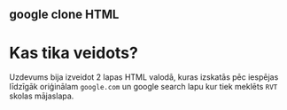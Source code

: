 ## google clone HTML

# Kas tika veidots?

Uzdevums bija izveidot 2 lapas HTML valodā, kuras izskatās pēc iespējas līdzīgāk oriģinālam `google.com` un google search lapu kur tiek meklēts `RVT` skolas mājaslapa.




